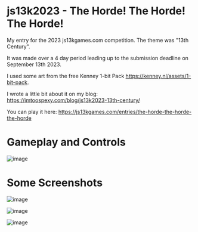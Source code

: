 # js13k2023 - The Horde! The Horde! The Horde!
My entry for the 2023 js13kgames.com competition. The theme was "13th Century".

It was made over a 4 day period leading up to the submission deadline on September 
13th 2023.

I used some art from the free Kenney 1-bit Pack https://kenney.nl/assets/1-bit-pack.

I wrote a little bit about it on my blog: https://imtoospexy.com/blog/js13k2023-13th-century/

You can play it here: https://js13kgames.com/entries/the-horde-the-horde-the-horde

# Gameplay and Controls

![image](https://github.com/anthonycosgrave/js13k2023/assets/1410114/81f308af-5089-4004-8e0c-d5c5bb09cd21)

# Some Screenshots

![image](https://github.com/anthonycosgrave/js13k2023/assets/1410114/d8bb08aa-2c11-468f-a793-9711311ee598)

![image](https://github.com/anthonycosgrave/js13k2023/assets/1410114/e5213030-d792-4269-aa61-9faa750a7977)

![image](https://github.com/anthonycosgrave/js13k2023/assets/1410114/f5fe1564-41bc-4de9-a270-bc82e80c0843)
